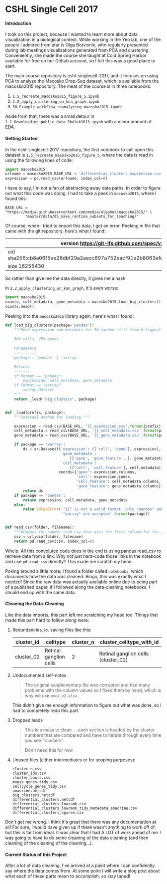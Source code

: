 # CSHL Single Cell 2017



#### Introduction

I took on this project, because I wanted to learn more about data visualization in a biological context. While working in the Yeo lab, one of the people I admired from afar is Olga Botvinnik, who regularly presented during lab meetings visualizations generated from PCA and clustering. Conveniently, she made the course she taught at Cold Spring Harbor available for free on her Github account, so I felt this was a good place to start.

The main course repository is cshl-singlecell-2017, and it focuses on using PCA to analyze the Macosko Drop-Seq dataset, which is available from the macosko2015 repository. The meat of the course is in three notebooks:

1. `1.5_recreate_macosko2015_figure_5.ipynb`
2. `2.2_apply_clustering_on_knn_graph.ipynb`
3. `50_Example_workflow_reanalyzing_macosko2015.ipynb`

Aside from that, there was a small detour in `1.2_Downloading_public_data_Shalek2013.ipynb` with a minor amount of EDA.



#### Getting Started

In the cshl-singlecell-2017 repository, the first notebook to call upon this dataset is `1.5_recreate_macosko2015_figure_5`, where the data is read in using the following lines of code:

```python
import macosko2015
urlname = macosko2015.BASE_URL + 'differential_clusters_expression.csv'
expression = pd.read_csv(urlname, index_col=0)
```

I have to say, I'm not a fan of abstracting away data paths. In order to figure out what this code was doing, I had to take a peek in `macosko2015`, where I found this:

```
BASE_URL = "https://media.githubusercontent.com/media/olgabot/macosko2015/" \
         "master/data/05_make_rentina_subsets_for_teaching/"
```

Of course, when I tried to import this data, I got an error. Peeking in file that came with the git repository, here's what I found:

| version https://git-lfs.github.com/spec/v1                   |
| ------------------------------------------------------------ |
| oid sha256:cb8a06f5ee26dbf29a2aecc697a752eacf91e2b8063efddd03d81cf2f5d0733c |
| size 16255430                                                |

So rather than give me the data directly, it gives me a hash.

In `2.2_apply_clustering_on_knn_graph`, it's even worse:

```python
import macosko2015
counts, cell_metadata, gene_metadata = macosko2015.load_big_clusters()
counts.head()
```

Peeking into the `macosko2015` library again, here's what I found:

```python
def load_big_clusters(package='pandas'):
    """Read expression and metadata for 50 random cells from 6 biggest clusters
    
    300 cells, 259 genes
    
    Parameters
    ----------
    package : 'pandas' | 'xarray'

    Returns
    -------
    if format == "pandas":
        expression, cell_metadata, gene_metadata
    if format == "xarray"
        xarray.Dataset
    """
    return _load('big_clusters', package)


def _load(prefix, package):
    """Internal method for loading """

    expression = read_csv(BASE_URL, '{}_expression.csv'.format(prefix))
    cell_metadata = read_csv(BASE_URL, '{}_cell_metadata.csv'.format(prefix))
    gene_metadata = read_csv(BASE_URL, '{}_gene_metadata.csv'.format(prefix))

    if package == 'xarray':
        ds = xr.Dataset({'expression': (['cell', 'gene'], expression),
                         'gene_metadata':
                             (['gene', 'gene_feature', ], gene_metadata),
                         'cell_metadata':
                             (['cell', 'cell_feature'], cell_metadata)},
                        coords={'gene': expression.columns,
                                'cell': expression.index,
                                'cell_feature': cell_metadata.columns,
                                'gene_feature': gene_metadata.columns})
        return ds
    if package == 'pandas':
        return expression, cell_metadata, gene_metadata
    else:
        raise ValueError('"{}" is not a valid format. Only "pandas" and '
                         '"xarray" are accepted'.format(package))


def read_csv(folder, filename):
    """Wrapper for pandas read_csv that uses the first column for the index"""
    csv = urljoin(folder, filename)
    return pd.read_csv(csv, index_col=0)
```

Whelp. All this convoluted code does in the end is using pandas read_csv to retrieve data from a link. Why not just hard-code those links in the notebook and use `pd.read_csv` directly? This made me scratch my head.

Poking around a little more, I found a folder called  `notebooks`, which documents how the data was cleaned. Bingo, this was exactly what I needed! Since the raw data was actually available online due to being part of a published paper, if I followed along the data-cleaning notebooks, I should end up with the same data.



#### Cleaning the Data-Cleaning

Like the data imports, this part left me scratching my head too. Things that made this part hard to follow along were:

1. Redundancies, ie. saving files like this:

   | cluster_id | celltype               | cluster_n | cluster_celltype_with_id            |
   | ---------- | ---------------------- | --------- | ----------------------------------- |
   | cluster_02 | Retinal ganglion cells | 2         | Retinal ganglion cells (cluster_02) |

2. Undocumented self-notes

   > The original supplementary file was corrupted and had many problems with the column values so I fixed them by hand, which is why we use `mmc4_v2.xlsx`.

   This didn't give me enough information to figure out what was done, so I had to completely redo this part.

3. Dropped leads

   > This is a  mess to clean ... each section is headed by the cluster numbers that are compared and have to iterate through every time you see "Clusters".
   >
   > Don't need this for now

4. Unused files (either intermediates or for scoping purposes):

   ```
   cluster_n.csv
   cluster_ids.csv
   cluster_bools.csv
   mouse_genes_tidy.csv
   cellcycle_genes_tidy.csv
   amacrine.netcdf
   big_clusters.netcdf
   differential_clusters.netcdf
   differential_clusters_lowrank.csv
   differential_clusters_lowrank_tidy_metadata_amacrine.csv
   differential_clusters_sparse.csv
   ```

Don't get me wrong. I think it's great that there was any documentation at all! For sure, I would have given up if there wasn't anything to work off of, but this is far from ideal. It was clear that I had A LOT of work ahead of me. I was going to have to do some cleaning of the data cleaning (and then cleaning of the cleaning of the cleaning...).



#### Current Status of this Project

After a lot of data cleaning, I've arrived at a point where I can confidently say where the data comes from. At some point I will write a blog post about what each of these parts mean to accomplish, so stay tuned!

